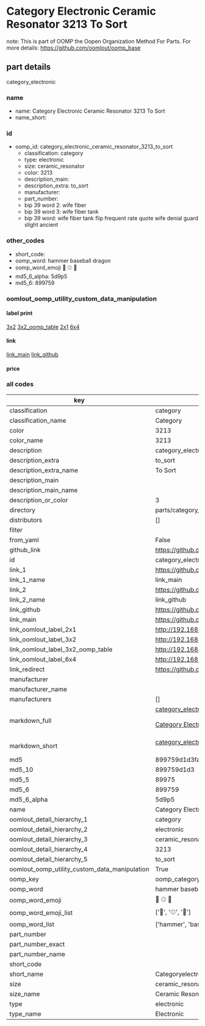 # Category Electronic Ceramic Resonator 3213 To Sort  

note: This is part of OOMP the Oopen Organization Method For Parts. For more details: https://github.com/oomlout/oomp_base

##  part details
  



category_electronic



### name
* name: Category Electronic Ceramic Resonator 3213 To Sort
* name_short: 
### id
* oomp_id: category_electronic_ceramic_resonator_3213_to_sort
  * classification: category
  * type: electronic
  * size: ceramic_resonator
  * color: 3213
  * description_main: 
  * description_extra: to_sort
  * manufacturer: 
  * part_number: 
  * bip 39 word 2: wife fiber
  * bip 39 word 3: wife fiber tank
  * bip 39 word: wife fiber tank flip frequent rate quote wife denial guard slight ancient

### other_codes
* short_code: 
* oomp_word: hammer baseball dragon
* oomp_word_emoji :hammer: :baseball: :dragon:
* md5_6_alpha: 5d9p5
* md5_6: 899759






### oomlout_oomp_utility_custom_data_manipulation
#### label print
[3x2](http://192.168.1.245:1112/?label=oomp%205d9p5)
[3x2_oomp_table](http://192.168.1.108:1112/?label=oomp%205d9p5)
[2x1](http://192.168.1.242:1112/?label=oomp%205d9p5)
[6x4](http://192.168.1.55:1112/?label=oomp%205d9p5)    

#### link

[link_main](https://github.com/oomlout/oomlout_oomp_version_1_messy/tree/main/parts/category_electronic_ceramic_resonator_3213_to_sort) [link_github](https://github.com/oomlout/oomlout_oomp_version_1_messy/tree/main/parts/category_electronic_ceramic_resonator_3213_to_sort)                             

#### price







### all codes 
| key | value |  
| --- | --- |  
| classification | category |  
| classification_name | Category |  
| color | 3213 |  
| color_name | 3213 |  
| description | category_electronic |  
| description_extra | to_sort |  
| description_extra_name | To Sort |  
| description_main |  |  
| description_main_name |  |  
| description_or_color | 3  |  
| directory | parts/category_electronic_ceramic_resonator_3213_to_sort |  
| distributors | [] |  
| filter |  |  
| from_yaml | False |  
| github_link | https://github.com/oomlout/oomlout_oomp_part_src/tree/main/parts/category_electronic_ceramic_resonator_3213_to_sort |  
| id | category_electronic_ceramic_resonator_3213_to_sort |  
| link_1 | https://github.com/oomlout/oomlout_oomp_version_1_messy/tree/main/parts/category_electronic_ceramic_resonator_3213_to_sort |  
| link_1_name | link_main |  
| link_2 | https://github.com/oomlout/oomlout_oomp_version_1_messy/tree/main/parts/category_electronic_ceramic_resonator_3213_to_sort |  
| link_2_name | link_github |  
| link_github | https://github.com/oomlout/oomlout_oomp_version_1_messy/tree/main/parts/category_electronic_ceramic_resonator_3213_to_sort |  
| link_main | https://github.com/oomlout/oomlout_oomp_version_1_messy/tree/main/parts/category_electronic_ceramic_resonator_3213_to_sort |  
| link_oomlout_label_2x1 | http://192.168.1.242:1112/?label=oomp%205d9p5 |  
| link_oomlout_label_3x2 | http://192.168.1.245:1112/?label=oomp%205d9p5 |  
| link_oomlout_label_3x2_oomp_table | http://192.168.1.108:1112/?label=oomp%205d9p5 |  
| link_oomlout_label_6x4 | http://192.168.1.55:1112/?label=oomp%205d9p5 |  
| link_redirect | https://github.com/oomlout/oomlout_oomp_version_1_messy/tree/main/parts/category_electronic_ceramic_resonator_3213_to_sort |  
| manufacturer |  |  
| manufacturer_name |  |  
| manufacturers | [] |  
| markdown_full | [category_electronic_ceramic_resonator_3213_to_sort](none)<br>[](none)<br>[Category Electronic Ceramic Resonator 3213 To Sort](none)<br><br> |  
| markdown_short | [category_electronic_ceramic_resonator_3213_to_sort](none)<br><br> |  
| md5 | 899759d1d3faf602c8ae5591bb556fd7 |  
| md5_10 | 899759d1d3 |  
| md5_5 | 89975 |  
| md5_6 | 899759 |  
| md5_6_alpha | 5d9p5 |  
| name | Category Electronic Ceramic Resonator 3213 To Sort |  
| oomlout_detail_hierarchy_1 | category |  
| oomlout_detail_hierarchy_2 | electronic |  
| oomlout_detail_hierarchy_3 | ceramic_resonator |  
| oomlout_detail_hierarchy_4 | 3213 |  
| oomlout_detail_hierarchy_5 | to_sort |  
| oomlout_oomp_utility_custom_data_manipulation | True |  
| oomp_key | oomp_category_electronic_ceramic_resonator_3213_to_sort |  
| oomp_word | hammer baseball dragon |  
| oomp_word_emoji | :hammer: :baseball: :dragon: |  
| oomp_word_emoji_list | [':hammer:', ':baseball:', ':dragon:'] |  
| oomp_word_list | ['hammer', 'baseball', 'dragon'] |  
| part_number |  |  
| part_number_exact |  |  
| part_number_name |  |  
| short_code |  |  
| short_name | Categoryelectronic |  
| size | ceramic_resonator |  
| size_name | Ceramic Resonator |  
| type | electronic |  
| type_name | Electronic |  
